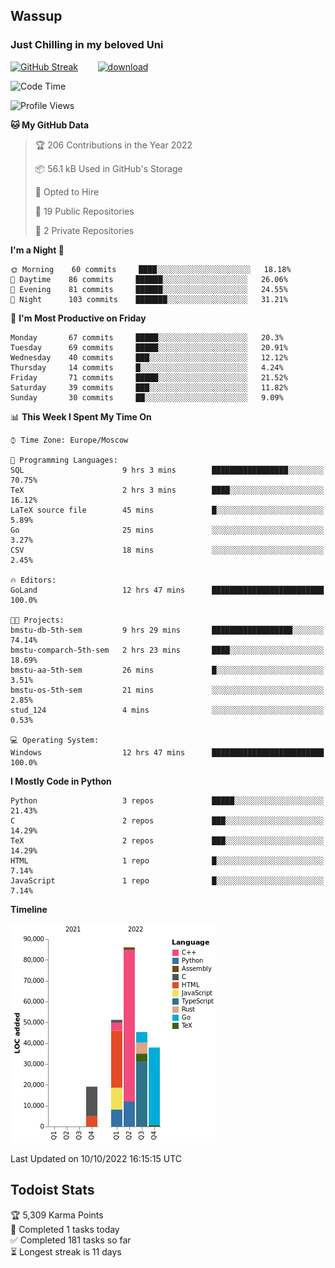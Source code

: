 ## Wassup 
### Just Chilling in my beloved Uni 

<!--
-->

[![GitHub Streak](http://github-readme-streak-stats.herokuapp.com?user=archeoss&theme=shades-of-purple&hide_border=true&date_format=j%20M%5B%20Y%5D)](https://git.io/streak-stats)&nbsp;&nbsp;&nbsp;&nbsp;&nbsp;&nbsp;&nbsp;&nbsp;[![download](https://user-images.githubusercontent.com/68448737/147796309-d8b65b1d-4dde-40d9-b03a-2b42aaa6cd43.jpeg)
](http://bmstu.ru/)

<!--START_SECTION:waka-->
![Code Time](http://img.shields.io/badge/Code%20Time-609%20hrs%2028%20mins-blue)

![Profile Views](http://img.shields.io/badge/Profile%20Views-1-blue)

**🐱 My GitHub Data** 

> 🏆 206 Contributions in the Year 2022
 > 
> 📦 56.1 kB Used in GitHub's Storage 
 > 
> 💼 Opted to Hire
 > 
> 📜 19 Public Repositories 
 > 
> 🔑 2 Private Repositories  
 > 
**I'm a Night 🦉** 

```text
🌞 Morning    60 commits     ████░░░░░░░░░░░░░░░░░░░░░   18.18% 
🌆 Daytime    86 commits     ██████░░░░░░░░░░░░░░░░░░░   26.06% 
🌃 Evening    81 commits     ██████░░░░░░░░░░░░░░░░░░░   24.55% 
🌙 Night      103 commits    ███████░░░░░░░░░░░░░░░░░░   31.21%

```
📅 **I'm Most Productive on Friday** 

```text
Monday       67 commits     █████░░░░░░░░░░░░░░░░░░░░   20.3% 
Tuesday      69 commits     █████░░░░░░░░░░░░░░░░░░░░   20.91% 
Wednesday    40 commits     ███░░░░░░░░░░░░░░░░░░░░░░   12.12% 
Thursday     14 commits     █░░░░░░░░░░░░░░░░░░░░░░░░   4.24% 
Friday       71 commits     █████░░░░░░░░░░░░░░░░░░░░   21.52% 
Saturday     39 commits     ███░░░░░░░░░░░░░░░░░░░░░░   11.82% 
Sunday       30 commits     ██░░░░░░░░░░░░░░░░░░░░░░░   9.09%

```


📊 **This Week I Spent My Time On** 

```text
⌚︎ Time Zone: Europe/Moscow

💬 Programming Languages: 
SQL                      9 hrs 3 mins        █████████████████░░░░░░░░   70.75% 
TeX                      2 hrs 3 mins        ████░░░░░░░░░░░░░░░░░░░░░   16.12% 
LaTeX source file        45 mins             █░░░░░░░░░░░░░░░░░░░░░░░░   5.89% 
Go                       25 mins             ░░░░░░░░░░░░░░░░░░░░░░░░░   3.27% 
CSV                      18 mins             ░░░░░░░░░░░░░░░░░░░░░░░░░   2.45%

🔥 Editors: 
GoLand                   12 hrs 47 mins      █████████████████████████   100.0%

🐱‍💻 Projects: 
bmstu-db-5th-sem         9 hrs 29 mins       ██████████████████░░░░░░░   74.14% 
bmstu-comparch-5th-sem   2 hrs 23 mins       ████░░░░░░░░░░░░░░░░░░░░░   18.69% 
bmstu-aa-5th-sem         26 mins             █░░░░░░░░░░░░░░░░░░░░░░░░   3.51% 
bmstu-os-5th-sem         21 mins             ░░░░░░░░░░░░░░░░░░░░░░░░░   2.85% 
stud_124                 4 mins              ░░░░░░░░░░░░░░░░░░░░░░░░░   0.53%

💻 Operating System: 
Windows                  12 hrs 47 mins      █████████████████████████   100.0%

```

**I Mostly Code in Python** 

```text
Python                   3 repos             █████░░░░░░░░░░░░░░░░░░░░   21.43% 
C                        2 repos             ███░░░░░░░░░░░░░░░░░░░░░░   14.29% 
TeX                      2 repos             ███░░░░░░░░░░░░░░░░░░░░░░   14.29% 
HTML                     1 repo              █░░░░░░░░░░░░░░░░░░░░░░░░   7.14% 
JavaScript               1 repo              █░░░░░░░░░░░░░░░░░░░░░░░░   7.14%

```


**Timeline**

![Chart not found](https://raw.githubusercontent.com/archeoss/archeoss/master/charts/bar_graph.png) 


 Last Updated on 10/10/2022 16:15:15 UTC
<!--END_SECTION:waka-->

## Todoist Stats

<!-- TODO-IST:START -->
🏆  5,309 Karma Points           
🌸  Completed 1 tasks today           
✅  Completed 181 tasks so far           
⏳  Longest streak is 11 days
<!-- TODO-IST:END -->
